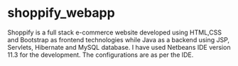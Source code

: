 # shoppify_webapp
Shoppify is a full stack e-commerce website developed using HTML,CSS and Bootstrap as frontend technologies while Java as a backend using JSP, Servlets, Hibernate and MySQL database.
I have used Netbeans IDE version 11.3 for the development. The configurations are as per the IDE. 
